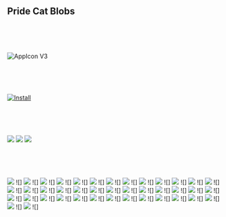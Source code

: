## Pride Cat Blobs

<br><br><br>

![](https://raw.githubusercontent.com/kmddd59/emojis/master/AppStorePreview/AppICONv3.png "AppIcon V3")

<br><br><br>

[![](http://linkmaker.itunes.apple.com/assets/shared/badges/en-us/appstore-lrg.svg "Install")](https://itunes.apple.com/us/app/cat-pride-blobs/id1322768072?mt=8)

<br><br><br>

![](https://raw.githubusercontent.com/kmddd59/emojis/master/AppStorePreview/cat1.jpg)
![](https://raw.githubusercontent.com/kmddd59/emojis/master/AppStorePreview/cat2.jpg)
![](https://raw.githubusercontent.com/kmddd59/emojis/master/AppStorePreview/cat3.jpg)

<br><br><br>

![](https://raw.githubusercontent.com/kmddd59/emojis/master/blob%20Emojis/Blob%20Flag/Pride_Blob_v2/CatPrideBlobs/CatBlobAchilleanHeart.png") ![]
![](https://raw.githubusercontent.com/kmddd59/emojis/master/blob%20Emojis/Blob%20Flag/Pride_Blob_v2/CatPrideBlobs/CatBlobAgenderFluxHeart.png") ![]
![](https://raw.githubusercontent.com/kmddd59/emojis/master/blob%20Emojis/Blob%20Flag/Pride_Blob_v2/CatPrideBlobs/CatBlobAgenderHeart.png") ![]
![](https://raw.githubusercontent.com/kmddd59/emojis/master/blob%20Emojis/Blob%20Flag/Pride_Blob_v2/CatPrideBlobs/CatBlobAmbonecHeart.png") ![]
![](https://raw.githubusercontent.com/kmddd59/emojis/master/blob%20Emojis/Blob%20Flag/Pride_Blob_v2/CatPrideBlobs/CatBlobAndrogyneHeart.png") ![]
![](https://raw.githubusercontent.com/kmddd59/emojis/master/blob%20Emojis/Blob%20Flag/Pride_Blob_v2/CatPrideBlobs/CatBlobAquarigenderHeart.png") ![]
![](https://raw.githubusercontent.com/kmddd59/emojis/master/blob%20Emojis/Blob%20Flag/Pride_Blob_v2/CatPrideBlobs/CatBlobAroFluxHeart.png") ![]
![](https://raw.githubusercontent.com/kmddd59/emojis/master/blob%20Emojis/Blob%20Flag/Pride_Blob_v2/CatPrideBlobs/CatBlobAromanticHeart.png") ![]
![](https://raw.githubusercontent.com/kmddd59/emojis/master/blob%20Emojis/Blob%20Flag/Pride_Blob_v2/CatPrideBlobs/CatBlobAsexualHeart.png") ![]
![](https://raw.githubusercontent.com/kmddd59/emojis/master/blob%20Emojis/Blob%20Flag/Pride_Blob_v2/CatPrideBlobs/CatBlobAutigenderHeart.png") ![]
![](https://raw.githubusercontent.com/kmddd59/emojis/master/blob%20Emojis/Blob%20Flag/Pride_Blob_v2/CatPrideBlobs/CatBlobAutisticHeart.png") ![]
![](https://raw.githubusercontent.com/kmddd59/emojis/master/blob%20Emojis/Blob%20Flag/Pride_Blob_v2/CatPrideBlobs/CatBlobBigenderHeart.png") ![]
![](https://raw.githubusercontent.com/kmddd59/emojis/master/blob%20Emojis/Blob%20Flag/Pride_Blob_v2/CatPrideBlobs/CatBlobBisexualHeart.png") ![]
![](https://raw.githubusercontent.com/kmddd59/emojis/master/blob%20Emojis/Blob%20Flag/Pride_Blob_v2/CatPrideBlobs/CatBlobDemiBoyHeart.png") ![]
![](https://raw.githubusercontent.com/kmddd59/emojis/master/blob%20Emojis/Blob%20Flag/Pride_Blob_v2/CatPrideBlobs/CatBlobDemienbyHeart.png") ![]
![](https://raw.githubusercontent.com/kmddd59/emojis/master/blob%20Emojis/Blob%20Flag/Pride_Blob_v2/CatPrideBlobs/CatBlobDemigenderHeart.png") ![]
![](https://raw.githubusercontent.com/kmddd59/emojis/master/blob%20Emojis/Blob%20Flag/Pride_Blob_v2/CatPrideBlobs/CatBlobDemiGirlHeart.png") ![]
![](https://raw.githubusercontent.com/kmddd59/emojis/master/blob%20Emojis/Blob%20Flag/Pride_Blob_v2/CatPrideBlobs/CatBlobDemiRomanticHeart.png") ![]
![](https://raw.githubusercontent.com/kmddd59/emojis/master/blob%20Emojis/Blob%20Flag/Pride_Blob_v2/CatPrideBlobs/CatBlobDemiSexualHeart.png") ![]
![](https://raw.githubusercontent.com/kmddd59/emojis/master/blob%20Emojis/Blob%20Flag/Pride_Blob_v2/CatPrideBlobs/CatBlobDiamoricHeart.png") ![]
![](https://raw.githubusercontent.com/kmddd59/emojis/master/blob%20Emojis/Blob%20Flag/Pride_Blob_v2/CatPrideBlobs/CatBlobGayHeart.png") ![]
![](https://raw.githubusercontent.com/kmddd59/emojis/master/blob%20Emojis/Blob%20Flag/Pride_Blob_v2/CatPrideBlobs/CatBlobgenderfluidHeart.png") ![]
![](https://raw.githubusercontent.com/kmddd59/emojis/master/blob%20Emojis/Blob%20Flag/Pride_Blob_v2/CatPrideBlobs/CatBlobGenderfluxHeart.png") ![]
![](https://raw.githubusercontent.com/kmddd59/emojis/master/blob%20Emojis/Blob%20Flag/Pride_Blob_v2/CatPrideBlobs/CatBlobGenderQueerHeart.png") ![]
![](https://raw.githubusercontent.com/kmddd59/emojis/master/blob%20Emojis/Blob%20Flag/Pride_Blob_v2/CatPrideBlobs/CatBlobgenderQuestioningHeart.png") ![]
![](https://raw.githubusercontent.com/kmddd59/emojis/master/blob%20Emojis/Blob%20Flag/Pride_Blob_v2/CatPrideBlobs/CatBlobIntergenderHeart.png") ![]
![](https://raw.githubusercontent.com/kmddd59/emojis/master/blob%20Emojis/Blob%20Flag/Pride_Blob_v2/CatPrideBlobs/CatBlobIntersexHeart.png") ![]
![](https://raw.githubusercontent.com/kmddd59/emojis/master/blob%20Emojis/Blob%20Flag/Pride_Blob_v2/CatPrideBlobs/CatBlobLesbianHeart.png") ![]
![](https://raw.githubusercontent.com/kmddd59/emojis/master/blob%20Emojis/Blob%20Flag/Pride_Blob_v2/CatPrideBlobs/CatBlobMaveriqueHeart.png") ![]
![](https://raw.githubusercontent.com/kmddd59/emojis/master/blob%20Emojis/Blob%20Flag/Pride_Blob_v2/CatPrideBlobs/CatBlobNeurogenderHeart.png") ![]
![](https://raw.githubusercontent.com/kmddd59/emojis/master/blob%20Emojis/Blob%20Flag/Pride_Blob_v2/CatPrideBlobs/CatBlobNeutroisHeart.png") ![]
![](https://raw.githubusercontent.com/kmddd59/emojis/master/blob%20Emojis/Blob%20Flag/Pride_Blob_v2/CatPrideBlobs/CatBlobNonbinaryBoyHeart.png") ![]
![](https://raw.githubusercontent.com/kmddd59/emojis/master/blob%20Emojis/Blob%20Flag/Pride_Blob_v2/CatPrideBlobs/CatBlobNonbinaryGirlHeart.png") ![]
![](https://raw.githubusercontent.com/kmddd59/emojis/master/blob%20Emojis/Blob%20Flag/Pride_Blob_v2/CatPrideBlobs/CatBlobNonbinaryHeart.png") ![]
![](https://raw.githubusercontent.com/kmddd59/emojis/master/blob%20Emojis/Blob%20Flag/Pride_Blob_v2/CatPrideBlobs/CatBlobPansexualHeart.png") ![]
![](https://raw.githubusercontent.com/kmddd59/emojis/master/blob%20Emojis/Blob%20Flag/Pride_Blob_v2/CatPrideBlobs/CatBlobPolyamoryHeart.png") ![]
![](https://raw.githubusercontent.com/kmddd59/emojis/master/blob%20Emojis/Blob%20Flag/Pride_Blob_v2/CatPrideBlobs/CatBlobPolysexualHeart.png") ![]
![](https://raw.githubusercontent.com/kmddd59/emojis/master/blob%20Emojis/Blob%20Flag/Pride_Blob_v2/CatPrideBlobs/CatBlobRainbowdisabilityHeart.png") ![]
![](https://raw.githubusercontent.com/kmddd59/emojis/master/blob%20Emojis/Blob%20Flag/Pride_Blob_v2/CatPrideBlobs/CatBlobSappicHeart.png") ![]
![](https://raw.githubusercontent.com/kmddd59/emojis/master/blob%20Emojis/Blob%20Flag/Pride_Blob_v2/CatPrideBlobs/CatBlobTransHeart.png") ![]
![](https://raw.githubusercontent.com/kmddd59/emojis/master/blob%20Emojis/Blob%20Flag/Pride_Blob_v2/CatPrideBlobs/CatBlobTrigenderHeart.png") ![]